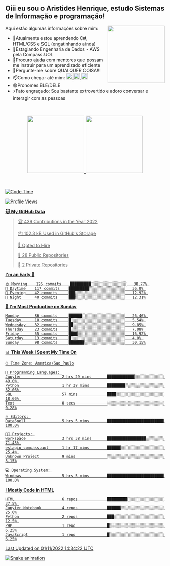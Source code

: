 ## Oiii eu sou o Aristides Henrique, estudo Sistemas de Informação e programação!

<div >
Aqui estão algumas informações sobre mim:<img align="right" height="180em" src="https://user-images.githubusercontent.com/97318481/177042589-45d62122-82a9-4a32-b3a7-87b322825b2f.png">
</div>

- 🌱Atualmente estou aprendendo C#, HTML/CSS e SQL (engatinhando ainda)
- 👯Estagiando Engenharia de Dados - AWS pela Compass.UOL
- 🤔Procuro ajuda com mentores que possam me instruir para um aprendizado eficiente
- 💬Pergunte-me sobre QUALQUER COISA!!!
- 📫Como chegar até mim:
  <a href="https://www.instagram.com/aryhenry/" target="_blank">
  <img src="https://img.shields.io/badge/-Instagram-%23E4405F?style=for-the-badge&logo=instagram&logoColor=black" height="20px">
  </a>
  <a href="https://www.linkedin.com/in/aristides-henrique/" target="_blank">
  <img src="https://img.shields.io/badge/-LinkedIn-%230077B5?style=for-the-badge&logo=linkedin&logoColor=black" height="20px">
  </a> 
  <a href="mailto:arihenriqueuna@gmail.com">
  <img src="https://img.shields.io/badge/-Gmail-%23333?style=for-the-badge&logo=gmail&logoColor=white" height="20px">
  </a>
- 😄Pronomes:ELE/DELE
- ⚡Fato engraçado: Sou bastante extrovertido e adoro conversar e interagir com as pessoas
<br/>
<br/>
<div align="center">
  <a href="https://github.com/arihenrique">
  <img height="180em" src="https://github-readme-stats.vercel.app/api?username=arihenrique&show_icons=true&theme=dracula&include_all_commits=true&count_private=true"/>
  <img height="180em" src="https://github-readme-stats.vercel.app/api/top-langs/?username=arihenrique&layout=compact&langs_count=7&theme=dracula"/>
</div><br/><br/>

<!--START_SECTION:waka-->
![Code Time](http://img.shields.io/badge/Code%20Time-255%20hrs%2040%20mins-blue)

![Profile Views](http://img.shields.io/badge/Profile%20Views-43-blue)

**🐱 My GitHub Data** 

> 🏆 439 Contributions in the Year 2022
 > 
> 📦 102.3 kB Used in GitHub's Storage 
 > 
> 💼 Opted to Hire
 > 
> 📜 28 Public Repositories 
 > 
> 🔑 2 Private Repositories  
 > 
**I'm an Early 🐤** 

```text
🌞 Morning    126 commits    █████████░░░░░░░░░░░░░░░░   38.77% 
🌇 Daytime    117 commits    █████████░░░░░░░░░░░░░░░░   36.0% 
🌃 Evening    42 commits     ███░░░░░░░░░░░░░░░░░░░░░░   12.92% 
🌙 Night      40 commits     ███░░░░░░░░░░░░░░░░░░░░░░   12.31%

```
📅 **I'm Most Productive on Sunday** 

```text
Monday       86 commits     ██████░░░░░░░░░░░░░░░░░░░   26.46% 
Tuesday      18 commits     █░░░░░░░░░░░░░░░░░░░░░░░░   5.54% 
Wednesday    32 commits     ██░░░░░░░░░░░░░░░░░░░░░░░   9.85% 
Thursday     23 commits     █░░░░░░░░░░░░░░░░░░░░░░░░   7.08% 
Friday       55 commits     ████░░░░░░░░░░░░░░░░░░░░░   16.92% 
Saturday     13 commits     █░░░░░░░░░░░░░░░░░░░░░░░░   4.0% 
Sunday       98 commits     ███████░░░░░░░░░░░░░░░░░░   30.15%

```


📊 **This Week I Spent My Time On** 

```text
⌚︎ Time Zone: America/Sao_Paulo

💬 Programming Languages: 
Jupyter                  2 hrs 29 mins       ████████████░░░░░░░░░░░░░   49.0% 
Python                   1 hr 38 mins        ████████░░░░░░░░░░░░░░░░░   32.06% 
SQL                      57 mins             ████░░░░░░░░░░░░░░░░░░░░░   18.66% 
Text                     0 secs              ░░░░░░░░░░░░░░░░░░░░░░░░░   0.28%

🔥 Editors: 
DataSpell                5 hrs 5 mins        █████████████████████████   100.0%

🐱‍💻 Projects: 
workspace                3 hrs 38 mins       █████████████████░░░░░░░░   71.45% 
estagio_compass.uol      1 hr 17 mins        ██████░░░░░░░░░░░░░░░░░░░   25.4% 
Unknown Project          9 mins              ░░░░░░░░░░░░░░░░░░░░░░░░░   3.15%

💻 Operating System: 
Windows                  5 hrs 5 mins        █████████████████████████   100.0%

```

**I Mostly Code in HTML** 

```text
HTML                     6 repos             █████████░░░░░░░░░░░░░░░░   37.5% 
Jupyter Notebook         4 repos             ██████░░░░░░░░░░░░░░░░░░░   25.0% 
Python                   2 repos             ███░░░░░░░░░░░░░░░░░░░░░░   12.5% 
PHP                      1 repo              █░░░░░░░░░░░░░░░░░░░░░░░░   6.25% 
JavaScript               1 repo              █░░░░░░░░░░░░░░░░░░░░░░░░   6.25%

```



 Last Updated on 01/11/2022 14:34:22 UTC
<!--END_SECTION:waka-->

![Snake animation](https://github.com/arihenrique/arihenrique/blob/output/github-contribution-grid-snake.svg)
